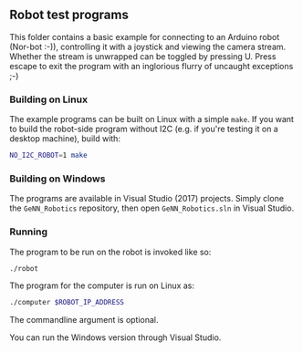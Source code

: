 ## Robot test programs
This folder contains a basic example for connecting to an Arduino robot (Nor-bot :-)), controlling it with a joystick and viewing the camera stream. Whether the stream is unwrapped can be toggled by pressing U. Press escape to exit the program with an inglorious flurry of uncaught exceptions ;-)

### Building on Linux
The example programs can be built on Linux with a simple `make`. If you want to build the robot-side program without I2C (e.g. if you're testing it on a desktop machine), build with:
```sh
NO_I2C_ROBOT=1 make
```

### Building on Windows
The programs are available in Visual Studio (2017) projects. Simply clone the `GeNN_Robotics` repository, then open `GeNN_Robotics.sln` in Visual Studio.

### Running
The program to be run on the robot is invoked like so:
```sh
./robot
```

The program for the computer is run on Linux as:
```sh
./computer $ROBOT_IP_ADDRESS
```
The commandline argument is optional.

You can run the Windows version through Visual Studio.
